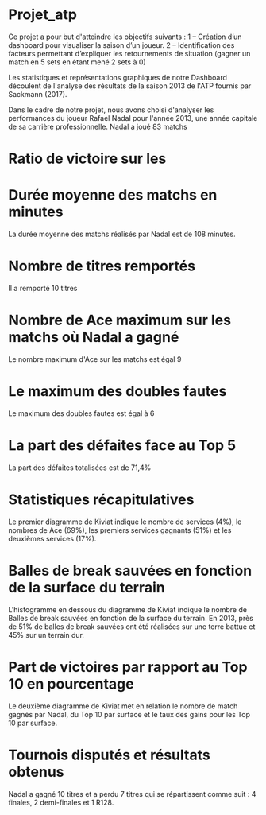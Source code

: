 # Projet_atp
Ce projet a pour but d'atteindre les objectifs suivants : 1 – Création d’un dashboard pour visualiser la saison d’un joueur. 2 – Identification des facteurs permettant d’expliquer les retournements de situation (gagner un match en 5 sets en étant mené 2 sets à 0)

Les statistiques et représentations graphiques de notre Dashboard découlent de l'analyse des résultats de la saison 2013 de l'ATP fournis par Sackmann (2017).

Dans le cadre de notre projet, nous avons choisi d'analyser les performances du joueur Rafael Nadal pour l'année 2013, une année capitale de sa carrière professionnelle. Nadal a joué 83 matchs 

# Ratio de victoire sur les 


# Durée moyenne des matchs en minutes
La durée moyenne des matchs réalisés par Nadal est de 108 minutes.

# Nombre de titres remportés 
Il a remporté 10 titres 

# Nombre de Ace maximum sur les matchs où Nadal a gagné
Le nombre maximum d'Ace sur les matchs est égal 9

# Le maximum des doubles fautes
Le maximum des doubles fautes est égal à 6

# La part des défaites face au Top 5
La part des défaites totalisées est de 71,4%

# Statistiques récapitulatives
Le premier diagramme de Kiviat indique le nombre de services (4%),  le nombres de Ace (69%), les premiers services gagnants (51%) et les deuxièmes services (17%).

# Balles de break sauvées en fonction de la surface du terrain
L'histogramme en dessous du diagramme de Kiviat indique le nombre de Balles de break sauvées en fonction de la surface du terrain. En 2013, près de 51% de balles de break sauvées ont été réalisées sur une terre battue et 45% sur un terrain dur.

# Part de victoires par rapport au Top 10 en pourcentage 
Le deuxième diagramme de Kiviat met en relation le nombre de match gagnés par Nadal, du Top 10 par surface et le taux des gains pour les Top 10 par surface. 

# Tournois disputés et résultats obtenus

Nadal a gagné 10 titres et a perdu 7 titres qui se répartissent comme suit : 4 finales, 2 demi-finales et 1 R128.








